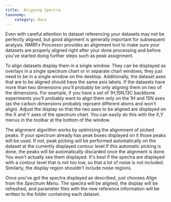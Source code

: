 ```yaml
---
title:  Aligning Spectra
taxonomy:
    category: docs
---
```



Even with careful attention to dataset referencing your datasets may not be perfectly aligned, but good alignment is generally important for subsequent analysis.  NMRFx Processor provides an alignment tool to make sure your datasets are properly aligned right after your done processing and before you've started doing further steps such as peak assignment.  

To align datasets display them in a single window.  They can be displayed as overlays in a single spectrum chart or in separate chart windows, they just need to be in a single window on the desktop.  Additionally, the dataset axes that are to be aligned should have the same axis labels.  If the datasets have more than two dimensions you'll probably be only aligning them on two of the dimensions.  For example, if you have a set of 1H,15N,13C backbone experiments you'll probably want to align them only on the 1H and 15N axes (as the carbon dimensions probably reprsent different atoms and won't align).  Adjust the display so that the two axes to be aligned are displayed on the X and Y axes of the spectrum chart.  You can easily do this with the X,Y menus in the toolbar at the bottom of the window.

The alignment algorithm works by optimizing the alignmnent of picked peaks.  If your spectrum already has peak boxes displayed on it those peaks will be used.  If not, peak picking will be performed automatically on the dataset at the currently displayed contour level  If this automatic picking is done, the peaks will be automatically discarded once the alignment is done.  You won't actually see them displayed.  It's best if the spectra are displayed with a contour level that is not too low, so that a lot of noise is not included.  Similarly, the display region shouldn't include noise regions.

Once you've got the spectra displayed as described, just chooses *Align* from the *Spectrum Menu*.  The spectra will be aligned, the display will be refreshed, and parameter files with the new reference information will be written to the folder containing each dataset.
